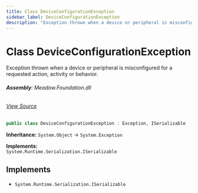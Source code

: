 ```yaml
---
title: Class DeviceConfigurationException
sidebar_label: DeviceConfigurationException
description: "Exception thrown when a device or peripheral is misconfigured for a requested action, activity or behavior."
---
```

# Class DeviceConfigurationException
Exception thrown when a device or peripheral is misconfigured for a requested action, activity or behavior.

###### **Assembly**: Meadow.Foundation.dll
###### [View Source](https://github.com/WildernessLabs/Meadow.Foundation.git/blob/develop/Source/Meadow.Foundation.Core/Exceptions/DeviceConfigurationException.cs#L8)
```csharp title="Declaration"
public class DeviceConfigurationException : Exception, ISerializable
```
**Inheritance:** `System.Object` -> `System.Exception`

**Implements:**  
`System.Runtime.Serialization.ISerializable`


## Implements

* `System.Runtime.Serialization.ISerializable`
